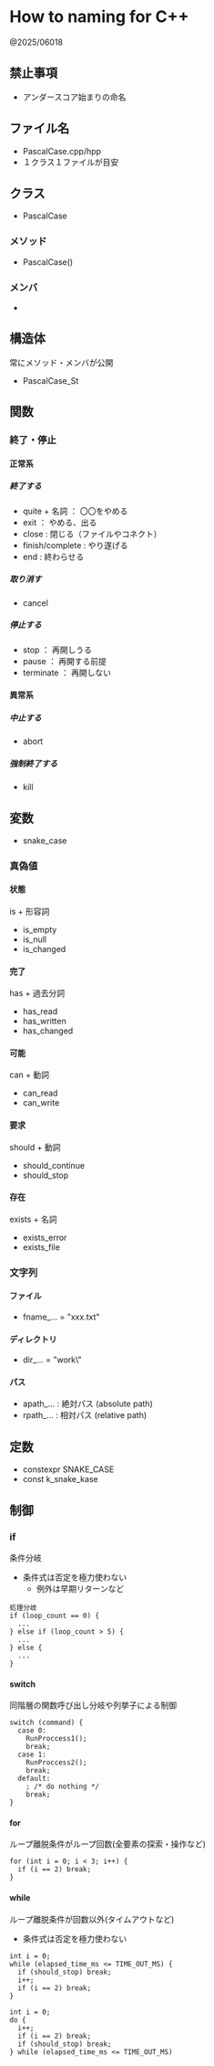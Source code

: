 # How to naming for C++
@2025/06018

## 禁止事項
- アンダースコア始まりの命名

## ファイル名
- PascalCase.cpp/hpp
- １クラス１ファイルが目安

## クラス
- PascalCase
### メソッド
- PascalCase()
### メンバ
- 

## 構造体
常にメソッド・メンバが公開
- PascalCase_St

## 関数

### 終了・停止
#### 正常系
##### 終了する
- quite + 名詞 ： 〇〇をやめる
- exit ： やめる、出る
- close : 閉じる（ファイルやコネクト）
- finish/complete : やり遂げる
- end : 終わらせる
##### 取り消す
- cancel
##### 停止する
- stop ： 再開しうる
- pause ： 再開する前提
- terminate ： 再開しない
#### 異常系
##### 中止する
- abort
##### 強制終了する
- kill

## 変数
- snake_case
### 真偽値
#### 状態
is + 形容詞
- is_empty
- is_null
- is_changed
#### 完了
has + 過去分詞
- has_read
- has_written
- has_changed
#### 可能
can + 動詞
- can_read
- can_write
#### 要求
should + 動詞
- should_continue
- should_stop
#### 存在
exists + 名詞
- exists_error
- exists_file

### 文字列
#### ファイル
- fname_... = "xxx.txt"
#### ディレクトリ
- dir_... = "work\\"
#### パス
- apath_... : 絶対パス (absolute path)
- rpath_... : 相対パス (relative path)

## 定数
- constexpr SNAKE_CASE
- const k_snake_kase

## 制御
### if
条件分岐
- 条件式は否定を極力使わない
  - 例外は早期リターンなど
``` cpp:if
処理分岐
if (loop_count == 0) {
  ...
} else if (loop_count > 5) {
  ...
} else {
  ...
}
```
#### switch
同階層の関数呼び出し分岐や列挙子による制御
``` cpp:switch
switch (command) {
  case 0:
    RunProccess1();
    break;
  case 1:
    RunProccess2();
    break;
  default:
    ; /* do nothing */
    break;
}
```

#### for
ループ離脱条件がループ回数(全要素の探索・操作など)
``` cpp:for
for (int i = 0; i < 3; i++) {
  if (i == 2) break;
}
```
#### while
ループ離脱条件が回数以外(タイムアウトなど)
- 条件式は否定を極力使わない
``` cpp:while
int i = 0;
while (elapsed_time_ms <= TIME_OUT_MS) {
  if (should_stop) break;
  i++;
  if (i == 2) break;
}
```
``` cpp:do-while
int i = 0;
do {
  i++;
  if (i == 2) break;
  if (should_stop) break;
} while (elapsed_time_ms <= TIME_OUT_MS)
```
